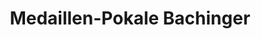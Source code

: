 ---
title: "Medaillen-Pokale Bachinger"
url: /braunau-am-inn/medaillen-pokale-bachinger/
shop: Pokal
---